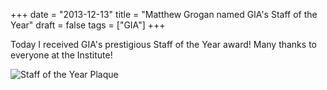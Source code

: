 +++
date = "2013-12-13"
title = "Matthew Grogan named GIA's Staff of the Year"
draft = false
tags = ["GIA"]
+++

Today I received GIA's prestigious Staff of the Year award! Many thanks to everyone at the Institute!

![Staff of the Year Plaque](/images/staff_of_the_year.jpg)
